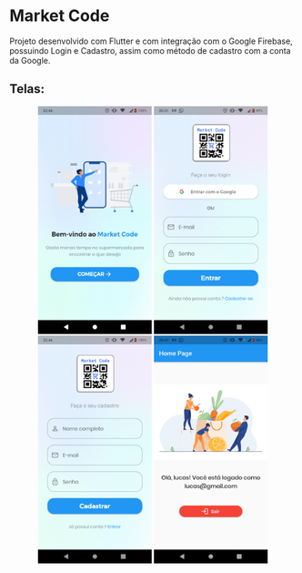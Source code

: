 # Market Code

Projeto desenvolvido com Flutter e com integração com o Google Firebase, possuindo Login e Cadastro, assim como método de cadastro com a conta da Google.

## Telas:

<p align="center">
    <img src="assets/images/screenshots/start.png" width="200">
    <img src="assets/images/screenshots/signin.png" width="200">
    <img src="assets/images/screenshots/signup.png" width="200">
    <img src="assets/images/screenshots/home.png" width="200">
</p>
